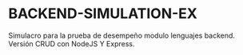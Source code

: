# BACKEND-SIMULATION-EX
Simulacro para la prueba de desempeño modulo lenguajes backend. Versión CRUD con NodeJS Y Express. 
